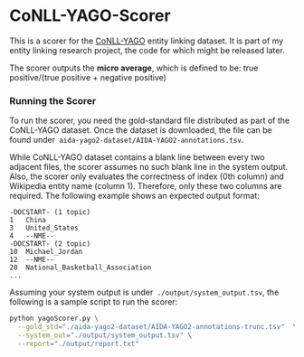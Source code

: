 # CoNLL-YAGO-Scorer

This is a scorer for the [CoNLL-YAGO](https://www.mpi-inf.mpg.de/departments/databases-and-information-systems/research/ambiverse-nlu/aida/ "CoNLL-YAGO") entity linking dataset. It is part of my entity linking research project, the code for which might be released later. 

The scorer outputs the **micro average**, which is defined to be: true positive/(true positive + negative positive) 

### Running the Scorer 
To run the scorer, you need the gold-standard file distributed as part of the CoNLL-YAGO dataset. Once the dataset is downloaded, the file can be found under` aida-yago2-dataset/AIDA-YAGO2-annotations.tsv`. 

While CoNLL-YAGO dataset contains a blank line between every two adjacent files, the scorer assumes no such blank line in the system output. Also, the scorer only evaluates the correctness of index (0th column) and Wikipedia entity name (column 1). Therefore, only these two columns are required. The following example shows an expected output format: 
```
-DOCSTART- (1 topic)
1	China 
3	United_States
4	--NME--
-DOCSTART- (2 topic)
10	Michael_Jordan
12	--NME--
20	National_Basketball_Association
...
```


Assuming your system output is under` ./output/system_output.tsv`, the following is a sample script to run the scorer: 
```bash
python yagoScorer.py \
  --gold_std="./aida-yago2-dataset/AIDA-YAGO2-annotations-trunc.tsv"  \
  --system_out="./output/system_output.tsv" \
  --report="./output/report.txt"
```
